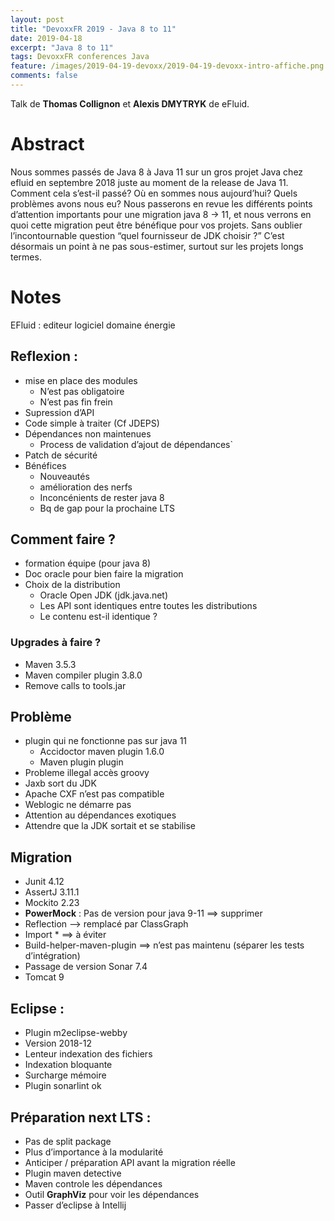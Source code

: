 ```yaml
---
layout: post
title: "DevoxxFR 2019 - Java 8 to 11"
date: 2019-04-18
excerpt: "Java 8 to 11"
tags: DevoxxFR conferences Java
feature: /images/2019-04-19-devoxx/2019-04-19-devoxx-intro-affiche.png
comments: false
---
```


Talk de __Thomas Collignon__ et __Alexis DMYTRYK__ de eFluid.

# Abstract
Nous sommes passés de Java 8 à Java 11 sur un gros projet Java chez efluid en septembre 2018 juste au moment de la release de Java 11.
Comment cela s’est-il passé? Où en sommes nous aujourd’hui? Quels problèmes avons nous eu?
Nous passerons en revue les différents points d’attention importants pour une migration java 8 -> 11, et nous verrons en quoi cette migration peut être bénéfique pour vos projets.
Sans oublier l’incontournable question “quel fournisseur de JDK choisir ?” C’est désormais un point à ne pas sous-estimer, surtout sur les projets longs termes.

# Notes

EFluid : editeur logiciel domaine énergie

## Reflexion :
- mise en place des modules
  - N’est pas obligatoire
  - N’est pas fin frein
- Supression d’API
- Code simple à traiter (Cf JDEPS)
- Dépendances non maintenues
  - Process de validation d’ajout de dépendances`
- Patch de sécurité
- Bénéfices
  - Nouveautés
  - amélioration des nerfs
  - Inconcénients de rester java 8
  - Bq de gap pour la prochaine LTS

## Comment faire ?
- formation équipe (pour java 8)
- Doc oracle pour bien faire la migration
- Choix de la distribution
  - Oracle Open JDK (jdk.java.net)
  - Les API sont identiques entre toutes les distributions
  - Le contenu est-il identique ?

### Upgrades à faire ?
- Maven 3.5.3
- Maven compiler plugin 3.8.0
- Remove calls to tools.jar

## Problème
- plugin qui ne fonctionne pas sur java 11
  - Accidoctor maven plugin 1.6.0
  - Maven plugin plugin
- Probleme illegal accès groovy
- Jaxb sort du JDK
- Apache CXF n’est pas compatible
- Weblogic ne démarre pas
- Attention au dépendances exotiques
- Attendre que la JDK sortait et se stabilise

## Migration
- Junit 4.12
- AssertJ 3.11.1
- Mockito 2.23
- __PowerMock__ : Pas de version pour java 9-11 ==> supprimer
- Reflection —> remplacé par ClassGraph
- Import * ==> à éviter
- Build-helper-maven-plugin ==> n’est pas maintenu (séparer les tests d’intégration)
- Passage de version Sonar 7.4
- Tomcat 9

## Eclipse :
- Plugin m2eclipse-webby
- Version 2018-12
- Lenteur indexation des fichiers
- Indexation bloquante
- Surcharge mémoire
- Plugin sonarlint ok

## Préparation next LTS :
- Pas de split package
- Plus d’importance à la modularité
- Anticiper / préparation API avant la migration réelle
- Plugin maven detective
- Maven controle les dépendances
- Outil __GraphViz__ pour voir les dépendances
- Passer d’eclipse à Intellij
